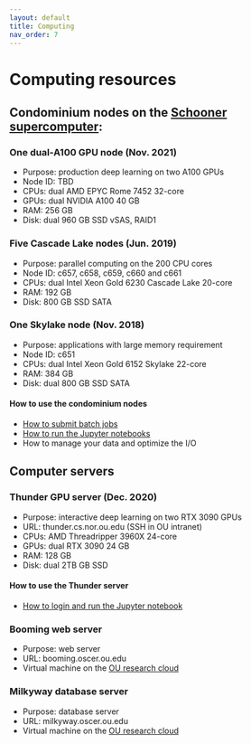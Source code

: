 ```yaml
---
layout: default
title: Computing
nav_order: 7
---
```

# Computing resources

## Condominium nodes on the [Schooner supercomputer](https://www.ou.edu/oscer/resources/hpc):

### One dual-A100 GPU node (Nov. 2021)
  - Purpose: production deep learning on two A100 GPUs
  - Node ID: TBD 
  - CPUs: dual AMD EPYC Rome 7452 32-core
  - GPUs: dual NVIDIA A100 40 GB
  - RAM: 256 GB
  - Disk: dual 960 GB SSD vSAS, RAID1

### Five Cascade Lake nodes (Jun. 2019) 
  - Purpose: parallel computing on the 200 CPU cores
  - Node ID: c657, c658, c659, c660 and c661
  - CPUs: dual Intel Xeon Gold 6230 Cascade Lake 20-core
  - RAM: 192 GB
  - Disk: 800 GB SSD SATA

### One Skylake node (Nov. 2018)
  - Purpose: applications with large memory requirement
  - Node ID: c651
  - CPUs: dual Intel Xeon Gold 6152 Skylake 22-core
  - RAM: 384 GB
  - Disk: dual 800 GB SSD SATA

#### How to use the condominium nodes
- [How to submit batch jobs](https://github.com/thepanlab/supercomputers/blob/master/Slurm_basics.md)
- [How to run the Jupyter notebooks](https://github.com/thepanlab/supercomputers/blob/master/Use_jupyter_notebook.md)
- How to manage your data and optimize the I/O

## Computer servers

### Thunder GPU server (Dec. 2020)
  - Purpose: interactive deep learning on two RTX 3090 GPUs
  - URL: thunder.cs.nor.ou.edu (SSH in OU intranet)
  - CPUs: AMD Threadripper 3960X 24-core
  - GPUs: dual RTX 3090 24 GB
  - RAM: 128 GB
  - Disk: dual 2TB GB SSD

#### How to use the Thunder server
- [How to login and run the Jupyter notebook](https://github.com/thepanlab/supercomputers/blob/master/thunder/thunder_tensorflow_gpu_conda.md)

### Booming web server
  - Purpose: web server
  - URL: booming.oscer.ou.edu
  - Virtual machine on the [OU research cloud](https://www.ou.edu/oscer/resources/our_cloud) 

### Milkyway database server
  - Purpose: database server
  - URL: milkyway.oscer.ou.edu
  - Virtual machine on the [OU research cloud](https://www.ou.edu/oscer/resources/our_cloud)

  
